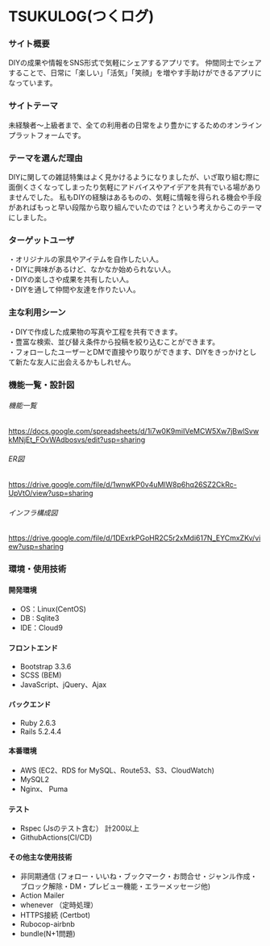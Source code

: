 # TSUKULOG(つくログ)

### サイト概要
DIYの成果や情報をSNS形式で気軽にシェアするアプリです。
仲間同士でシェアすることで、日常に「楽しい」「活気」「笑顔」を増やす手助けができるアプリになっています。

### サイトテーマ
未経験者～上級者まで、全ての利用者の日常をより豊かにするためのオンラインプラットフォームです。

### テーマを選んだ理由
DIYに関しての雑誌特集はよく見かけるようになりましたが、いざ取り組む際に面倒くさくなってしまったり気軽にアドバイスやアイデアを共有でいる場がありませんでした。
私もDIYの経験はあるものの、気軽に情報を得られる機会や手段があればもっと早い段階から取り組んでいたのでは？という考えからこのテーマにしました。

### ターゲットユーザ
・オリジナルの家具やアイテムを自作したい人。<br>
・DIYに興味があるけど、なかなか始められない人。<br>
・DIYの楽しさや成果を共有したい人。<br>
・DIYを通して仲間や友達を作りたい人。

### 主な利用シーン
・DIYで作成した成果物の写真や工程を共有できます。<br>
・豊富な検索、並び替え条件から投稿を絞り込むことができます。<br>
・フォローしたユーザーとDMで直接やり取りができます、DIYをきっかけとして新たな友人に出会えるかもしれせん。

### 機能一覧・設計図
###### 機能一覧
 https://docs.google.com/spreadsheets/d/1i7w0K9miIVeMCW5Xw7jBwlSvwkMNjEt_FOvWAdbosvs/edit?usp=sharing
###### ER図
 https://drive.google.com/file/d/1wnwKP0v4uMlW8p6hq26SZ2CkRc-UpVtO/view?usp=sharing
###### インフラ構成図
 https://drive.google.com/file/d/1DExrkPGoHR2C5r2xMdi617N_EYCmxZKv/view?usp=sharing

### 環境・使用技術
#### 開発環境
- OS：Linux(CentOS)
- DB : Sqlite3
- IDE：Cloud9
#### フロントエンド
- Bootstrap 3.3.6
- SCSS (BEM)
- JavaScript、jQuery、Ajax
#### バックエンド
- Ruby 2.6.3
- Rails 5.2.4.4
#### 本番環境
- AWS (EC2、RDS for MySQL、Route53、S3、CloudWatch)
- MySQL2
- Nginx、 Puma
#### テスト
- Rspec (Jsのテスト含む） 計200以上
- GithubActions(CI/CD)
#### その他主な使用技術
- 非同期通信 (フォロー・いいね・ブックマーク・お問合せ・ジャンル作成・ブロック解除・DM・プレビュー機能・エラーメッセージ他)
- Action Mailer
- whenever （定時処理）
- HTTPS接続 (Certbot)
- Rubocop-airbnb
- bundle(N+1問題)
